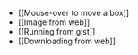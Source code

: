 - [[Mouse-over to move a box]]
- [[Image from web]]
- [[Running from gist]]
- [[Downloading from web]]